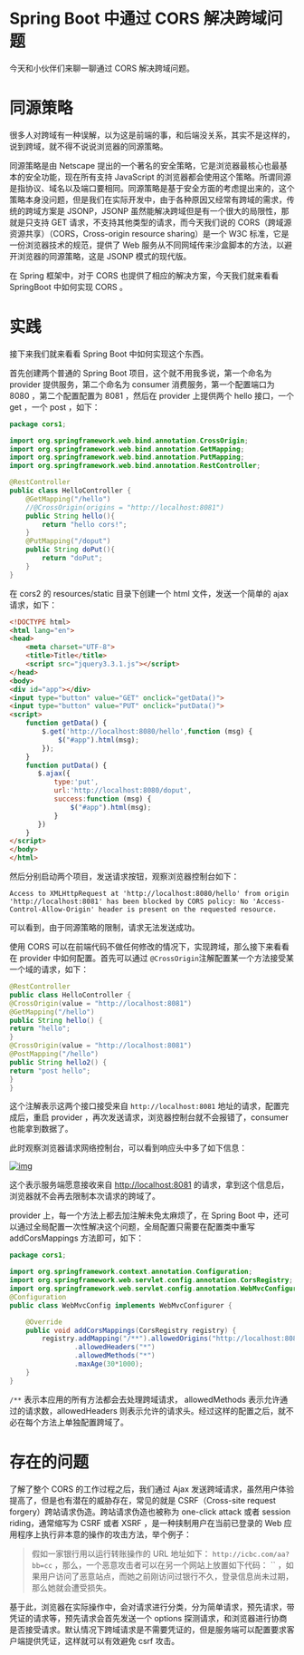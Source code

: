 # Spring Boot 中通过 CORS 解决跨域问题

今天和小伙伴们来聊一聊通过 CORS 解决跨域问题。



# 同源策略

很多人对跨域有一种误解，以为这是前端的事，和后端没关系，其实不是这样的，说到跨域，就不得不说说浏览器的同源策略。

同源策略是由 Netscape 提出的一个著名的安全策略，它是浏览器最核心也最基本的安全功能，现在所有支持 JavaScript 的浏览器都会使用这个策略。所谓同源是指协议、域名以及端口要相同。同源策略是基于安全方面的考虑提出来的，这个策略本身没问题，但是我们在实际开发中，由于各种原因又经常有跨域的需求，传统的跨域方案是 JSONP，JSONP 虽然能解决跨域但是有一个很大的局限性，那就是只支持 GET 请求，不支持其他类型的请求，而今天我们说的 CORS（跨域源资源共享）（CORS，Cross-origin resource sharing）是一个 W3C 标准，它是一份浏览器技术的规范，提供了 Web 服务从不同网域传来沙盒脚本的方法，以避开浏览器的同源策略，这是 JSONP 模式的现代版。

在 Spring 框架中，对于 CORS 也提供了相应的解决方案，今天我们就来看看 SpringBoot 中如何实现 CORS 。

# 实践

接下来我们就来看看 Spring Boot 中如何实现这个东西。

首先创建两个普通的 Spring Boot 项目，这个就不用我多说，第一个命名为 provider 提供服务，第二个命名为 consumer 消费服务，第一个配置端口为 8080 ，第二个配置配置为 8081 ，然后在 provider 上提供两个 hello 接口，一个 get ，一个 post ，如下：

```java
package cors1;

import org.springframework.web.bind.annotation.CrossOrigin;
import org.springframework.web.bind.annotation.GetMapping;
import org.springframework.web.bind.annotation.PutMapping;
import org.springframework.web.bind.annotation.RestController;

@RestController
public class HelloController {
    @GetMapping("/hello")
    //@CrossOrigin(origins = "http://localhost:8081")
    public String hello(){
        return "hello cors!";
    }
    @PutMapping("/doput")
    public String doPut(){
        return "doPut";
    }
}

```

在 cors2 的 resources/static 目录下创建一个 html 文件，发送一个简单的 ajax 请求，如下：

```html
<!DOCTYPE html>
<html lang="en">
<head>
    <meta charset="UTF-8">
    <title>Title</title>
    <script src="jquery3.3.1.js"></script>
</head>
<body>
<div id="app"></div>
<input type="button" value="GET" onclick="getData()">
<input type="button" value="PUT" onclick="putData()">
<script>
    function getData() {
        $.get('http://localhost:8080/hello',function (msg) {
            $("#app").html(msg);
        });
    }
    function putData() {
       $.ajax({
           type:'put',
           url:'http://localhost:8080/doput',
           success:function (msg) {
               $("#app").html(msg);
           }
       })
    }
</script>
</body>
</html>
```

然后分别启动两个项目，发送请求按钮，观察浏览器控制台如下：

```
Access to XMLHttpRequest at 'http://localhost:8080/hello' from origin 'http://localhost:8081' has been blocked by CORS policy: No 'Access-Control-Allow-Origin' header is present on the requested resource.
```

可以看到，由于同源策略的限制，请求无法发送成功。

使用 CORS 可以在前端代码不做任何修改的情况下，实现跨域，那么接下来看看在 provider 中如何配置。首先可以通过 `@CrossOrigin`注解配置某一个方法接受某一个域的请求，如下：

```java
@RestController
public class HelloController {    
@CrossOrigin(value = "http://localhost:8081")    
@GetMapping("/hello")    
public String hello() {        
return "hello";    
}    
@CrossOrigin(value = "http://localhost:8081")    
@PostMapping("/hello")    
public String hello2() {       
return "post hello";    
}
}
```

这个注解表示这两个接口接受来自 `http://localhost:8081` 地址的请求，配置完成后，重启 provider ，再次发送请求，浏览器控制台就不会报错了，consumer 也能拿到数据了。

此时观察浏览器请求网络控制台，可以看到响应头中多了如下信息：

[![img](http://www.javaboy.org/images/boot/w1-1.png)](http://www.javaboy.org/images/boot/w1-1.png)

这个表示服务端愿意接收来自 [http://localhost:8081](http://localhost:8081/) 的请求，拿到这个信息后，浏览器就不会再去限制本次请求的跨域了。

provider 上，每一个方法上都去加注解未免太麻烦了，在 Spring Boot 中，还可以通过全局配置一次性解决这个问题，全局配置只需要在配置类中重写 addCorsMappings 方法即可，如下：

```java
package cors1;

import org.springframework.context.annotation.Configuration;
import org.springframework.web.servlet.config.annotation.CorsRegistry;
import org.springframework.web.servlet.config.annotation.WebMvcConfigurer;
@Configuration
public class WebMvcConfig implements WebMvcConfigurer {

    @Override
    public void addCorsMappings(CorsRegistry registry) {
        registry.addMapping("/**").allowedOrigins("http://localhost:8081")
                .allowedHeaders("*")
                .allowedMethods("*")
                .maxAge(30*1000);
    }
}

```

`/**` 表示本应用的所有方法都会去处理跨域请求， allowedMethods 表示允许通过的请求数，allowedHeaders 则表示允许的请求头。经过这样的配置之后，就不必在每个方法上单独配置跨域了。

# 存在的问题

了解了整个 CORS 的工作过程之后，我们通过 Ajax 发送跨域请求，虽然用户体验提高了，但是也有潜在的威胁存在，常见的就是 CSRF（Cross-site request forgery）跨站请求伪造。跨站请求伪造也被称为 one-click attack 或者 session riding，通常缩写为 CSRF 或者 XSRF ，是一种挟制用户在当前已登录的 Web 应用程序上执行非本意的操作的攻击方法，举个例子：

> 假如一家银行用以运行转账操作的 URL 地址如下： `http://icbc.com/aa?bb=cc` ，那么，一个恶意攻击者可以在另一个网站上放置如下代码： `` ，如果用户访问了恶意站点，而她之前刚访问过银行不久，登录信息尚未过期，那么她就会遭受损失。

基于此，浏览器在实际操作中，会对请求进行分类，分为简单请求，预先请求，带凭证的请求等，预先请求会首先发送一个 options 探测请求，和浏览器进行协商是否接受请求。默认情况下跨域请求是不需要凭证的，但是服务端可以配置要求客户端提供凭证，这样就可以有效避免 csrf 攻击。
